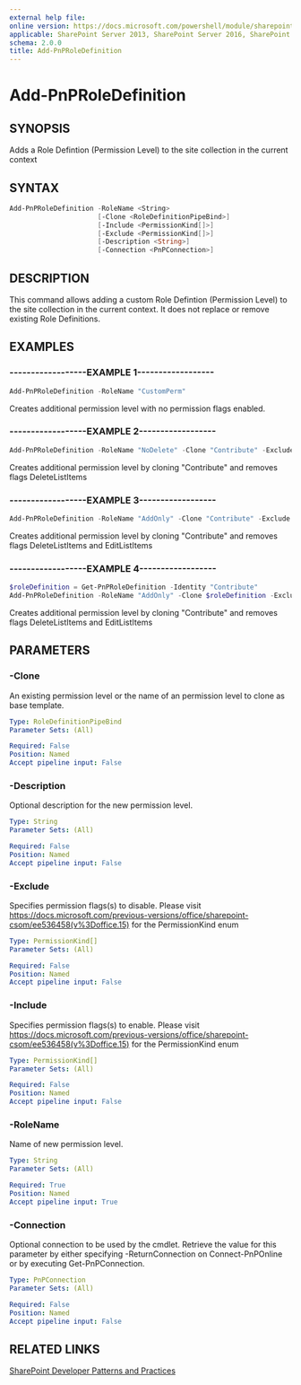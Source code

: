```yaml
---
external help file:
online version: https://docs.microsoft.com/powershell/module/sharepoint-pnp/add-pnproledefinition
applicable: SharePoint Server 2013, SharePoint Server 2016, SharePoint Server 2019, SharePoint Online
schema: 2.0.0
title: Add-PnPRoleDefinition
---
```


# Add-PnPRoleDefinition

## SYNOPSIS
Adds a Role Defintion (Permission Level) to the site collection in the current context

## SYNTAX 

```powershell
Add-PnPRoleDefinition -RoleName <String>
                      [-Clone <RoleDefinitionPipeBind>]
                      [-Include <PermissionKind[]>]
                      [-Exclude <PermissionKind[]>]
                      [-Description <String>]
                      [-Connection <PnPConnection>]
```

## DESCRIPTION
This command allows adding a custom Role Defintion (Permission Level) to the site collection in the current context. It does not replace or remove existing Role Definitions.

## EXAMPLES

### ------------------EXAMPLE 1------------------
```powershell
Add-PnPRoleDefinition -RoleName "CustomPerm"
```

Creates additional permission level with no permission flags enabled.

### ------------------EXAMPLE 2------------------
```powershell
Add-PnPRoleDefinition -RoleName "NoDelete" -Clone "Contribute" -Exclude DeleteListItems
```

Creates additional permission level by cloning "Contribute" and removes flags DeleteListItems

### ------------------EXAMPLE 3------------------
```powershell
Add-PnPRoleDefinition -RoleName "AddOnly" -Clone "Contribute" -Exclude DeleteListItems, EditListItems
```

Creates additional permission level by cloning "Contribute" and removes flags DeleteListItems and EditListItems

### ------------------EXAMPLE 4------------------
```powershell
$roleDefinition = Get-PnPRoleDefinition -Identity "Contribute"
Add-PnPRoleDefinition -RoleName "AddOnly" -Clone $roleDefinition -Exclude DeleteListItems, EditListItems
```

Creates additional permission level by cloning "Contribute" and removes flags DeleteListItems and EditListItems

## PARAMETERS

### -Clone
An existing permission level or the name of an permission level to clone as base template.

```yaml
Type: RoleDefinitionPipeBind
Parameter Sets: (All)

Required: False
Position: Named
Accept pipeline input: False
```

### -Description
Optional description for the new permission level.

```yaml
Type: String
Parameter Sets: (All)

Required: False
Position: Named
Accept pipeline input: False
```

### -Exclude
Specifies permission flags(s) to disable. Please visit https://docs.microsoft.com/previous-versions/office/sharepoint-csom/ee536458(v%3Doffice.15) for the PermissionKind enum

```yaml
Type: PermissionKind[]
Parameter Sets: (All)

Required: False
Position: Named
Accept pipeline input: False
```

### -Include
Specifies permission flags(s) to enable. Please visit https://docs.microsoft.com/previous-versions/office/sharepoint-csom/ee536458(v%3Doffice.15) for the PermissionKind enum

```yaml
Type: PermissionKind[]
Parameter Sets: (All)

Required: False
Position: Named
Accept pipeline input: False
```

### -RoleName
Name of new permission level.

```yaml
Type: String
Parameter Sets: (All)

Required: True
Position: Named
Accept pipeline input: True
```

### -Connection
Optional connection to be used by the cmdlet. Retrieve the value for this parameter by either specifying -ReturnConnection on Connect-PnPOnline or by executing Get-PnPConnection.

```yaml
Type: PnPConnection
Parameter Sets: (All)

Required: False
Position: Named
Accept pipeline input: False
```

## RELATED LINKS

[SharePoint Developer Patterns and Practices](https://aka.ms/sppnp)